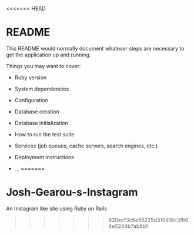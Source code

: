 <<<<<<< HEAD
# README

This README would normally document whatever steps are necessary to get the
application up and running.

Things you may want to cover:

* Ruby version

* System dependencies

* Configuration

* Database creation

* Database initialization

* How to run the test suite

* Services (job queues, cache servers, search engines, etc.)

* Deployment instructions

* ...
=======
# Josh-Gearou-s-Instagram
An Instagram like site using Ruby on Rails
>>>>>>> 820ecf3c6e56225d310d18c3fb04e5244b7ab8b1
